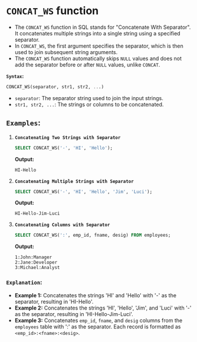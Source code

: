 # `CONCAT_WS` function

- The `CONCAT_WS` function in SQL stands for "Concatenate With Separator". It concatenates multiple strings into a single string using a specified separator.
- In `CONCAT_WS`, the first argument specifies the separator, which is then used to join subsequent string arguments. 
- The `CONCAT_WS` function automatically skips `NULL` values and does not add the separator before or after `NULL` values, unlike `CONCAT`.

**`Syntax`:**
```sql
CONCAT_WS(separator, str1, str2, ...)
```
- `separator`: The separator string used to join the input strings.
- `str1, str2, ...`: The strings or columns to be concatenated.

## `Examples`:

1. **`Concatenating Two Strings with Separator`**
   ```sql
   SELECT CONCAT_WS('-', 'HI', 'Hello');
   ```
   **Output:**
   ```
   HI-Hello
   ```

2. **`Concatenating Multiple Strings with Separator`**
   ```sql
   SELECT CONCAT_WS('-', 'HI', 'Hello', 'Jim', 'Luci');
   ```
   **Output:**
   ```
   HI-Hello-Jim-Luci
   ```

3. **`Concatenating Columns with Separator`**
   ```sql
   SELECT CONCAT_WS(':', emp_id, fname, desig) FROM employees;
   ```
   **Output:**
   ```
   1:John:Manager
   2:Jane:Developer
   3:Michael:Analyst
   ```

### `Explanation`:
- **Example 1:** Concatenates the strings 'HI' and 'Hello' with '-' as the separator, resulting in 'HI-Hello'.
- **Example 2:** Concatenates the strings 'HI', 'Hello', 'Jim', and 'Luci' with '-' as the separator, resulting in 'HI-Hello-Jim-Luci'.
- **Example 3:** Concatenates `emp_id`, `fname`, and `desig` columns from the `employees` table with ':' as the separator. Each record is formatted as `<emp_id>:<fname>:<desig>`.
